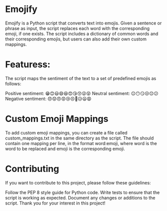 # Emojify

Emojify is a Python script that converts text into emojis. Given a sentence or phrase as input, the script replaces each word with the corresponding emoji, if one exists. The script includes a dictionary of common words and their corresponding emojis, but users can also add their own custom mappings.

# Featuress:

The script maps the sentiment of the text to a set of predefined emojis as follows:

Positive sentiment: 😁😊😃😄😆😍😘😚😜😝
Neutral sentiment: 😐😶😏😒😔😕
Negative sentiment: 😞😟😠😡😢😣😤😥😦😧

# Custom Emoji Mappings

To add custom emoji mappings, you can create a file called custom_mappings.txt in the same directory as the script. The file should contain one mapping per line, in the format word:emoji, where word is the word to be replaced and emoji is the corresponding emoji.

# Contributing
If you want to contribute to this project, please follow these guidelines:

Follow the PEP 8 style guide for Python code.
Write tests to ensure that the script is working as expected.
Document any changes or additions to the script.
Thank you for your interest in this project!
